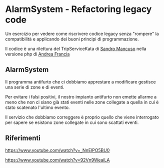 # AlarmSystem - Refactoring legacy code

Un esercizio per vedere come riscrivere codice legacy senza "rompere" la compatibilità
e applicando dei buoni principi di programmazione.

Il codice è una rilettura del TripServiceKata di 
[Sandro Mancuso](https://github.com/sandromancuso/trip-service-kata) nella
versione php di [Andrea Francia](https://github.com/andreafrancia/trip-service-kata)

## AlarmSystem

Il programma antifurto che ci dobbiamo apprestare a modificare gestisce una serie
di zone e di eventi.

Per evitare i falsi positivi, il nostro impianto antifurto non emette allarme a
meno che non ci siano già stati eventi nelle zone collegate a quella in cui è stato
scatenato l'ultimo evento. 

Il servizio che dobbiamo correggere è proprio quello che viene interrogato per
sapere se esistono zone collegate in cui sono scattati eventi.


## Riferimenti

https://www.youtube.com/watch?v=_NnElPO5BU0

https://www.youtube.com/watch?v=92Vn9WeaiLA